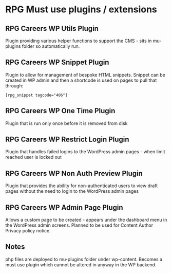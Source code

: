 # RPG Must use plugins / extensions 

## RPG Careers WP Utils Plugin

Plugin providing various helper functions to support the CMS - sits in mu-plugins folder so automatically run.


## RPG Careers WP Snippet Plugin

Plugin to allow for management of bespoke HTML snippets.  Snippet can be created in WP admin and then a shortcode is used on pages to pull that through:

```
[rpg_snippet tagcode="406"]
```

## RPG Careers WP One Time Plugin

Plugin that is run only once before it is removed from disk

## RPG Careers WP Restrict Login Plugin

Plugin that handles failed logins to the WordPress admin pages - when limit reached user is locked out

## RPG Careers WP Non Auth Preview Plugin

Plugin that provides the ability for non-authenticated users to view draft pages without the need to login to the WordPress admin pages

## RPG Careers WP Admin Page Plugin

Allows a custom page to be created - appears under the dashboard menu in the WordPress admin screens. Planned to be used for Content Author Privacy policy notice.

## Notes
php files are deployed to mu-plugins folder under wp-content.  Becomes a must use plugin which cannot be altered in anyway in the WP backend.

